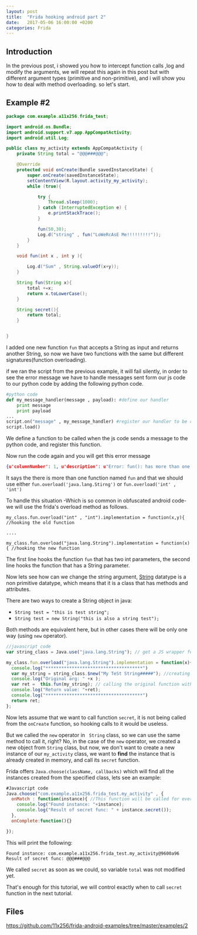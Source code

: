 ```yaml
---
layout: post
title:  "Frida hooking android part 2"
date:   2017-05-06 16:00:00 +0200
categories: Frida
---
```

## **Introduction**

In the previous post, i showed you how to intercept function calls ,log and modify the arguments, we will repeat this again in this post but with different argument types (primitive and non-primitive), and  i will show you how to deal with method overloading. so let's start.



## Example #2

```java
package com.example.a11x256.frida_test;

import android.os.Bundle;
import android.support.v7.app.AppCompatActivity;
import android.util.Log;

public class my_activity extends AppCompatActivity {
    private String total = "@@@###@@@";

    @Override
    protected void onCreate(Bundle savedInstanceState) {
        super.onCreate(savedInstanceState);
        setContentView(R.layout.activity_my_activity);
        while (true){

            try {
                Thread.sleep(1000);
            } catch (InterruptedException e) {
                e.printStackTrace();
            }

            fun(50,30);
            Log.d("string" , fun("LoWeRcAsE Me!!!!!!!!!"));
        }
    }

    void fun(int x , int y ){

        Log.d("Sum" , String.valueOf(x+y));
    }

    String fun(String x){
        total +=x;
        return x.toLowerCase();
    }

    String secret(){
        return total;
    }


}

```

I added one new function `fun` that accepts a String as input and returns another String, so now we have two functions with the same but different signatures(function overloading).

if we ran the script from the previous example, it will fail silently, in order to see the error message we have to handle messages sent form our js code to our python code by adding the following python code.

```python
#python code
def my_message_handler(message , payload): #define our handler
	print message
	print payload
...
script.on("message" , my_message_handler) #register our handler to be called
script.load()

```

We define a function to be called when the js code sends a message to the python code, and register this function.

Now run the code again and you will get this error message

```json
{u'columnNumber': 1, u'description': u"Error: fun(): has more than one overload, use .overload(<signature>) to choose from:\n\t.overload('java.lang.String')\n\t.overload('int', 'int')",...

```

It says the there is more than one function named `fun` and that we should use either `fun.overload('java.lang.Stirng')` or `fun.overload('int' , 'int')`



To handle this situation -Which is so common in obfuscated android code- we will use the frida's overload method as follows.

```
my_class.fun.overload("int" , "int").implementation = function(x,y){ //hooking the old function

....

my_class.fun.overload("java.lang.String").implementation = function(x){ //hooking the new function

```

The first line hooks the function `fun` that has two int parameters, the second line hooks the function that has a String parameter.

Now lets see how can we change the string argument, [String](https://docs.oracle.com/javase/8/docs/api/java/lang/String.html) datatype is a non primitive datatype, which means that it is a class that has methods and attributes.

There are two ways to create a String object in java:

- `String test = "this is test string";`
- `String test = new String("this is also a string test");`

Both methods are equivalent here, but in other cases there will be only one way (using `new` operator).

```javascript
//javascript code
var string_class = Java.use("java.lang.String"); // get a JS wrapper for java's String class

my_class.fun.overload("java.lang.String").implementation = function(x){ //hooking the new function
  console.log("*************************************")
  var my_string = string_class.$new("My TeSt String#####"); //creating a new String by using `new` operator 
  console.log("Original arg: " +x );
  var ret =  this.fun(my_string); // calling the original function with the new String, and putting its return value in ret variable
  console.log("Return value: "+ret);
  console.log("*************************************")
  return ret;
};

```

Now lets assume that we want to call function `secret`, it is not being called from the `onCreate` function, so hooking calls to it would be useless.

But we called the `new` operator in ` String` class, so we can use the same method to call it, right? No, in the case of the `new` operator, we created a new object from `String` class, but now, we don't want to create a new instance of our `my_activity` class, we want to **find** the instance that is already created in memory, and call its `secret` function.

Frida offers `Java.choose(className, callbacks)` which will find all the instances created from the specified class, lets see an example:

```javascript
#Javascript code
Java.choose("com.example.a11x256.frida_test.my_activity" , {
  onMatch : function(instance){ //This function will be called for every instance found by frida
    console.log("Found instance: "+instance);
    console.log("Result of secret func: " + instance.secret());
  },
  onComplete:function(){}

});
```

This will print the following:

```
Found instance: com.example.a11x256.frida_test.my_activity@9600a96
Result of secret func: @@@###@@@

```

We called `secret` as soon as we could, so variable `total` was not modified yet.

That's enough for this tutorial, we will control exactly when to call `secret` function in the next tutorial.



## Files

https://github.com/11x256/frida-android-examples/tree/master/examples/2
